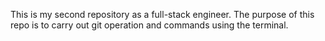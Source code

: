 This is my second repository as a full-stack engineer.
The purpose of this repo is to carry out git operation
and commands using the terminal.
